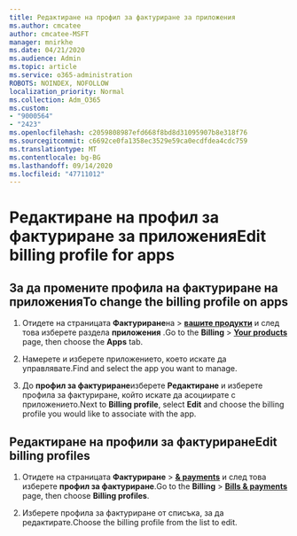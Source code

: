 ```yaml
---
title: Редактиране на профил за фактуриране за приложения
ms.author: cmcatee
author: cmcatee-MSFT
manager: mnirkhe
ms.date: 04/21/2020
ms.audience: Admin
ms.topic: article
ms.service: o365-administration
ROBOTS: NOINDEX, NOFOLLOW
localization_priority: Normal
ms.collection: Adm_O365
ms.custom:
- "9000564"
- "2423"
ms.openlocfilehash: c2059808987efd668f8bd8d31095907b8e318f76
ms.sourcegitcommit: c6692ce0fa1358ec3529e59ca0ecdfdea4cdc759
ms.translationtype: MT
ms.contentlocale: bg-BG
ms.lasthandoff: 09/14/2020
ms.locfileid: "47711012"
---
```

# <a name="edit-billing-profile-for-apps"></a><span data-ttu-id="dc0f8-102">Редактиране на профил за фактуриране за приложения</span><span class="sxs-lookup"><span data-stu-id="dc0f8-102">Edit billing profile for apps</span></span>

## <a name="to-change-the-billing-profile-on-apps"></a><span data-ttu-id="dc0f8-103">За да промените профила на фактуриране на приложения</span><span class="sxs-lookup"><span data-stu-id="dc0f8-103">To change the billing profile on apps</span></span>

1. <span data-ttu-id="dc0f8-104">Отидете на страницата **Фактуриране**на  >  **[вашите продукти](https://go.microsoft.com/fwlink/p/?linkid=842054)** и след това изберете раздела **приложения** .</span><span class="sxs-lookup"><span data-stu-id="dc0f8-104">Go to the **Billing** > **[Your products](https://go.microsoft.com/fwlink/p/?linkid=842054)** page, then choose the **Apps** tab.</span></span>

2. <span data-ttu-id="dc0f8-105">Намерете и изберете приложението, което искате да управлявате.</span><span class="sxs-lookup"><span data-stu-id="dc0f8-105">Find and select the app you want to manage.</span></span>  

3. <span data-ttu-id="dc0f8-106">До **профил за фактуриране**изберете **Редактиране** и изберете профила за фактуриране, който искате да асоциирате с приложението.</span><span class="sxs-lookup"><span data-stu-id="dc0f8-106">Next to **Billing profile**, select **Edit** and choose the billing profile you would like to associate with the app.</span></span>

## <a name="edit-billing-profiles"></a><span data-ttu-id="dc0f8-107">Редактиране на профили за фактуриране</span><span class="sxs-lookup"><span data-stu-id="dc0f8-107">Edit billing profiles</span></span>

1. <span data-ttu-id="dc0f8-108">Отидете на страницата **Фактуриране**  >  **[& payments](https://go.microsoft.com/fwlink/p/?linkid=848039)** и след това изберете **профил за фактуриране**.</span><span class="sxs-lookup"><span data-stu-id="dc0f8-108">Go to the **Billing** > **[Bills & payments](https://go.microsoft.com/fwlink/p/?linkid=848039)** page, then choose **Billing profiles**.</span></span>

2. <span data-ttu-id="dc0f8-109">Изберете профила за фактуриране от списъка, за да редактирате.</span><span class="sxs-lookup"><span data-stu-id="dc0f8-109">Choose the billing profile from the list to edit.</span></span>